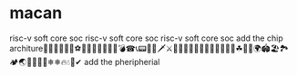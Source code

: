 # macan
risc-v soft core soc
risc-v soft core soc
risc-v soft core soc
add the chip architure🎃🎃🎊🎉✨🧨⚽💎💍💄🥎🏀🏐🔫💣☎📞📟📠🏹🗡⚔🔪📲🔌🔋🥓🥝🍍🥭🍎🥬🥦🍀☘🛴🚞🌍🏟🏖🏞🏕🌏🗾🌞🌈🌈❄❄🔥💧🔞✔
add the pheripherial
